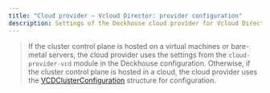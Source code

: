 ```yaml
---
title: "Cloud provider — Vcloud Director: provider configuration"
description: Settings of the Deckhouse cloud provider for Vcloud Director.
---
```


> If the cluster control plane is hosted on a virtual machines or bare-metal servers, the cloud provider uses the settings from the `cloud-provider-vcd` module in the Deckhouse configuration. Otherwise, if the cluster control plane is hosted in a cloud, the cloud provider uses the [VCDClusterConfiguration](#vcdclusterconfiguration) structure for configuration.

<!-- SCHEMA -->
